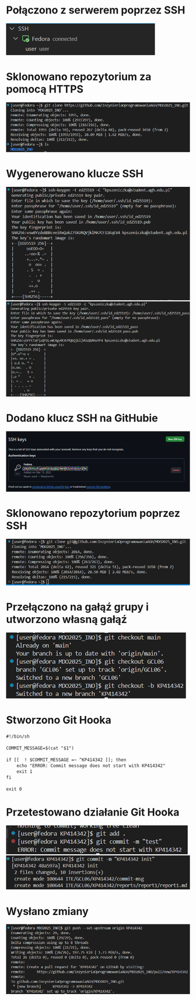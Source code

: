 # Połączono z serwerem poprzez SSH

![alt text](2.png)

# Sklonowano repozytorium za pomocą HTTPS
![alt text](1.png)
# Wygenerowano klucze SSH
![alt text](3.png)
![alt text](4.png)
# Dodano klucz SSH na GitHubie
![alt text](5.png)
# Sklonowano repozytorium poprzez SSH
![alt text](6.png)
# Przełączono na gałąź grupy i utworzono własną gałąź
![alt text](7.png)
# Stworzono Git Hooka
```
#!/bin/sh

COMMIT_MESSAGE=$(cat "$1")

if [[  ! $COMMIT_MESSAGE =~ ^KP414342 ]]; then
    echo "ERROR: Commit message does not start with KP414342"
    exit 1
fi

exit 0
```
# Przetestowano działanie Git Hooka

![alt text](8.png)
![alt text](9.png)

# Wysłano zmiany
![alt text](10.png)